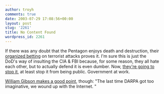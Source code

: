 ```yaml
---
author: troyh
comments: true
date: 2003-07-29 17:08:56+00:00
layout: post
slug: '2261'
title: No Content Found
wordpress_id: 2261
---
```


If there was any doubt that the Pentagon enjoys death and destruction, their [organized betting](http://www.policyanalysismarket.org/index.html) on terrorist attacks proves it. I'm sure this is just the DoD's way of insulting the CIA & FBI because, for some reason, they all hate each other, but to actually defend it is even dumber. Now, [they're going to stop it](http://www.cnn.com/2003/US/07/29/terrorist.market.ap/index.html), at least stop it from being public. Government at work.

[William Gibson makes a good point](http://www.williamgibsonbooks.com/blog/2003_07_01_archive.asp#105950543265868558), though: "The last time DARPA got too imaginative, we wound up with the Internet. "
